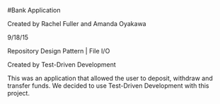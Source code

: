 #Bank Application

Created by Rachel Fuller and Amanda Oyakawa

9/18/15

Repository Design Pattern | File I/O

Created by Test-Driven Development

This was an application that allowed the user to deposit, withdraw and transfer funds. We decided to use Test-Driven Development with this project. 